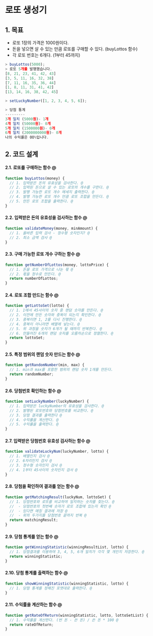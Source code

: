 로또 생성기
===
## 1. 목표
* 로또 1장의 가격은 1000원이다.
* 돈을 넣으면 살 수 있는 만큼 로또를 구매할 수 있다. (buyLottos 함수)
* 각 로또 번호는 6개다. (1부터 45까지)
```javascript
> buyLottos(5000); 
> 로또 5개를 발행했습니다.
[8, 21, 23, 41, 42, 43]
[3, 5, 11, 16, 32, 38]
[7, 11, 16, 35, 36, 44]
[1, 8, 11, 31, 41, 42]
[13, 14, 16, 38, 42, 45]

> setLuckyNumber([1, 2, 3, 4, 5, 6]);

> 당첨 통계
---------
3개 일치 (5000원)- 1개
4개 일치 (50000원)- 0개
5개 일치 (1500000원)- 0개
6개 일치 (2000000000원)- 0개
나의 수익률은 OO%입니다.
```

## 2. 코드 설계

#### 2.1. 로또를 구매하는 함수 @
```javascript
function buyLottos(money) {
  // 1. 입력받은 돈의 유효성을 검사한다. @
  // 2. 입력된 돈으로 살 수 있는 로또의 개수를 구한다. @
  // 3. 발행 가능한 로또 개수 메세지 출력한다. @
  // 4. 발행 가능한 로또 개수 만큼 로또 조합을 만든다. @
  // 5. 만든 로또 조합을 출력한다. @
}
```

#### 2.2. 입력받은 돈의 유효성을 검사하는 함수 @
```javascript
function validateMoney(money, minAmount) {
  // 1. 올바른 입력 검사 - 정수형 숫자인지? @
  // 2. 최소 금액 검사 @
}
```

#### 2.3. 구매 가능한 로또 개수 구하는 함수 @
```javascript
function getNumberOfLottos(money, lottoPrice) {
  // 1. 돈을 로또 가격으로 나눈 몫 @
  // 2. 몫을 정수로 만든다. @
  return numberOfLottos;
}
```

#### 2.4. 로또 조합 만드는 함수 @
```javascript
function getLottoSet(lotto) {
  // 1. 1에서 45사이의 숫자 중 랜덤 숫자를 만든다. @
  // 2. 이전에 만든 숫자와 중복이 되는지 확인한다. @
  // 3. 중복이면 1, 2를 다시 진행한다. @
  // 4. 중복이 아니라면 배열에 넣는다. @
  // 5. 위 과정을 숫자가 6개가 될 때까지 반복한다. @
  // 6. 만들어진 6개의 랜덤 숫자를 오름차순으로 정렬한다. @
  return lottoSet;
}
```

#### 2.5. 특정 범위의 랜덤 숫자 만드는 함수 @
```javascript
function getRandomNumber(min, max) {
  // 1. min과 max를 포함한 범위의 랜덤 숫자 1개를 만든다.
  return randomNumber;
}
```

#### 2.6. 당첨번호 확인하는 함수 @
```javascript
function setLuckyNumber(luckyNumber) {
  // 1. 입력받은 luckyNumber의 유효성을 검사한다. @
  // 2. 발행된 로또번호와 당첨번호를 비교한다. @
  // 3. 당첨 결과를 출력한다 @
  // 4. 수익률을 계산한다. @
  // 5. 수익률을 출력한다. @
}
```

#### 2.7. 입력받은 당첨번호 유효성 검사하는 함수 @
```javascript
function validateLuckyNum(luckyNumber, lotto) {
  // 1. 배열인지 검사 @
  // 2. 6자리인지 검사 @
  // 3. 정수형 숫자인지 검사 @
  // 4. 1부터 45사이의 숫자인지 검사 @
}
```

#### 2.8. 당첨을 확인하여 결과를 얻는 함수 @
```javascript
function getMatchingResult(luckyNum, lottoSet) {
  // 1. 당첨번호와 로또를 비교하여 일치하는 숫자를 찾는다. @
  //  - 당첨번호의 첫번째 숫자가 로또 조합에 있는지 확인 @
  //  - 있다면 매칭 결과에 저장 @
  //  - 위의 두가지를 당첨번호 끝까지 반복 @
  return matchingResult;
}
```

#### 2.9. 당첨 통계를 얻는 함수 @
```javascript
function getWinningStatistic(winningResultList, lotto) {
  // 1. 당첨결과를 이용하여 3, 4, 5, 6개 일치가 각각 몇 개인지 저장한다. @
  return winningStatistic;
}
```

#### 2.10. 당첨 통계를 출력하는 함수 @
```javascript
function showWinningStatistic(winningStatistic, lotto) {
  // 1. 당첨 통계를 정해진 포맷대로 출력한다. @
}
```

#### 2.11. 수익률을 계산하는 함수 @
```javascript
function getRateOfReturn(winningStatistic, lotto, lottoSetList) {
  // 1. 수익률을 계산한다. (번 돈 - 쓴 돈) / 쓴 돈 * 100 @
  return rateOfReturn;
}
```
